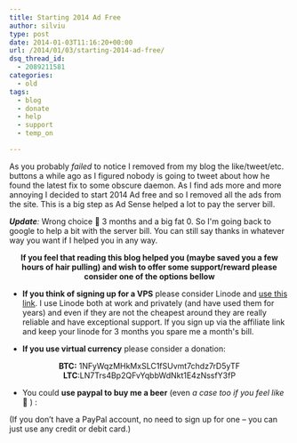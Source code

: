 ```yaml
---
title: Starting 2014 Ad Free
author: silviu
type: post
date: 2014-01-03T11:16:20+00:00
url: /2014/01/03/starting-2014-ad-free/
dsq_thread_id:
  - 2089211581
categories:
  - old
tags:
  - blog
  - donate
  - help
  - support
  - temp_on

---
```

As you probably _failed_ to notice I removed from my blog the like/tweet/etc. buttons a while ago as I figured nobody is going to tweet about how he found the latest fix to some obscure daemon. As I find ads more and more annoying I decided to start 2014 Ad free and so I removed all the ads from the site. This is a big step as Ad Sense helped a lot to pay the server bill.

_**Update**:_ Wrong choice 🙂 3 months and a big fat 0. So I'm going back to google to help a bit with the server bill. You can still say thanks in whatever way you want if I helped you in any way.

<p style="text-align: center">
  <strong>If you feel that reading this blog helped you (maybe saved you a few hours of hair pulling) and wish to offer some support/reward please consider one of the options bellow</strong>
</p>

- **If you think of signing up for a VPS** please consider Linode and [use this link][1]. I use Linode both at work and privately (and have used them for years) and even if they are not the cheapest around they are really reliable and have exceptional support. If you sign up via the affiliate link and keep your linode for 3 months you spare me a month's bill.

- **If you use virtual currency** please consider a donation:

<p style="text-align: center">
  <strong>BTC:</strong> 1NFyWqzMHkMxSLC1fSUvmt7chdz7rD5yTF<br /> <strong>LTC</strong>:LN7Trs4Bp2QFvYqbbWdNkt1E4zNssfY3fP
</p>

- You could **use paypal to buy me a beer** (even _a case too if you feel like_ 🙂 ) :

(If you don’t have a PayPal account, no need to sign up for one – you can just use any credit or debit card.)

 [1]: https://www.linode.com/?r=16a04aa4c234b0d0edf8bf518ca11356448e1975